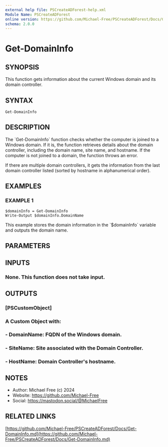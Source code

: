 ```yaml
---
external help file: PSCreateADForest-help.xml
Module Name: PSCreateADForest
online version: https://github.com/Michael-Free/PSCreateADForest/Docs/Get-DomainInfo.md
schema: 2.0.0
---
```


# Get-DomainInfo

## SYNOPSIS
This function gets information about the current Windows domain and its domain controller.

## SYNTAX

```
Get-DomainInfo
```

## DESCRIPTION
The \`Get-DomainInfo\` function checks whether the computer is joined to a Windows domain.
If it is,
the function retrieves details about the domain controller, including the domain name, site name,
and hostname.
If the computer is not joined to a domain, the function throws an error.

If there are multiple domain controllers, it gets the information from the last domain controller
listed (sorted by hostname in alphanumerical order).

## EXAMPLES

### EXAMPLE 1
```
$domainInfo = Get-DomainInfo
Write-Output $domainInfo.DomainName
```

This example stores the domain information in the \`$domainInfo\` variable and outputs the domain name.

## PARAMETERS

## INPUTS

### None. This function does not take input.
## OUTPUTS

### [PSCustomObject]
###     A Custom Object with:
###     - DomainName: FQDN of the Windows domain.
###     - SiteName: Site associated with the Domain Controller.
###     - HostName: Domain Controller's hostname.
## NOTES
- Author: Michael Free (c) 2024
- Website: https://github.com/Michael-Free
- Social: https://mastodon.social/@MichaelFree

## RELATED LINKS

[https://github.com/Michael-Free/PSCreateADForest/Docs/Get-DomainInfo.md](https://github.com/Michael-Free/PSCreateADForest/Docs/Get-DomainInfo.md)

